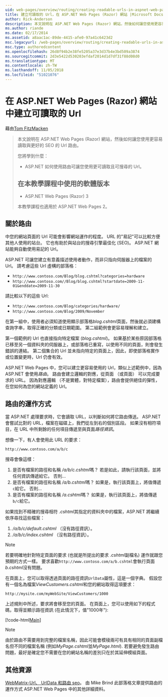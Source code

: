 ```yaml
---
uid: web-pages/overview/routing/creating-readable-urls-in-aspnet-web-pages-sites
title: 建立可讀取的 Url，在 ASP.NET Web Pages (Razor) 網站 |Microsoft Docs
author: Rick-Anderson
description: 本文說明在 ASP.NET Web Pages (Razor) 網站，然後如何讓您使用更容易讀取與更好的 SEO 的 Url 路由。 將項目方法...
ms.author: riande
ms.date: 02/17/2014
ms.assetid: a8aac1ac-89de-4415-afe0-97a41c6423d2
msc.legacyurl: /web-pages/overview/routing/creating-readable-urls-in-aspnet-web-pages-sites
msc.type: authoredcontent
ms.openlocfilehash: 26d8f94b2e38fe5205a37e3d37b4e3bd509a3874
ms.sourcegitcommit: 2d3e5422d530203efdaf2014d1d7df31f88d08d0
ms.translationtype: MT
ms.contentlocale: zh-TW
ms.lasthandoff: 11/05/2018
ms.locfileid: "51021076"
---
```

<a name="creating-readable-urls-in-aspnet-web-pages-razor-sites"></a>在 ASP.NET Web Pages (Razor) 網站中建立可讀取的 Url
====================
藉由[Tom FitzMacken](https://github.com/tfitzmac)

> 本文說明在 ASP.NET Web Pages (Razor) 網站，然後如何讓您使用更容易讀取與更好的 SEO 的 Url 路由。
> 
> 您將學到什麼：
> 
> - ASP.NET 如何使用路由可讓您使用更可讀取且可搜尋的 Url。
>   
> 
> ## <a name="software-versions-used-in-the-tutorial"></a>在本教學課程中使用的軟體版本
> 
> 
> - ASP.NET Web Pages (Razor) 3
>   
> 
> 本教學課程也適用於 ASP.NET Web Pages 2。


## <a name="about-routing"></a>關於路由

中您的網站頁面的 Url 可能會影響網站運作的程度。 URL 的&quot;易記&quot;可以比較方便其他人使用的站台。 它也有助於與站台的搜尋引擎最佳化 (SEO)。 ASP.NET 網站能夠自動使用易記的 Url。

ASP.NET 可讓您建立有意義描述使用者動作，而非只指向伺服器上的檔案的 Url。 請考慮這些 Url 虛構的部落格：

- `http://www.contoso.com/Blog/blog.cshtml?categories=hardware`
- `http://www.contoso.com//Blog/blog.cshtml?startdate=2009-11-01&enddate=2009-11-30`

請比較以下的這些 Url:

- `http://www.contoso.com/Blog/categories/hardware/`
- `http://www.contoso.com/Blog/2009/November`

在第一組中，使用者必須知道使用顯示部落格*blog.cshtml*頁面，然後就必須建構查詢字串，取得正確的分類或日期範圍。 第二組範例會更容易理解和建立。

第一個範例的 Url 也直接指向特定檔案 (*blog.cshtml*)。 如果基於某些原因部落格已移至另一個資料夾的伺服器上，或部落格已重寫，以使用不同的頁面，則會發生錯誤的連結。 第二個集合的 Url 並未指向特定的頁面上，因此，即使部落格實作或位置變更時，Url 仍會有效。

ASP.NET Web Pages 中，您可以建立更容易使用的 Url，類似上述範例中，因為 ASP.NET 會使用*路由*。 路由會建立邏輯的對應，從頁面 （或頁面） 可以完成要求的 URL。 因為對應邏輯 （不是實體，對特定檔案），路由會提供絕佳的彈性，在您如何為您的網站定義的 Url。

## <a name="how-routing-works"></a>路由的運作方式

當 ASP.NET 處理要求時，它會讀取 URL，以判斷如何將它路由傳送。 ASP.NET 會嘗試比對的 URL，檔案在磁碟上，我們從左到右的個別區段。 如果沒有相符項目，在 URL 中所剩餘的任何項目傳遞至與頁面*路徑資訊*。

想像一下，有人會使用此 URL 的要求：

`http://www.contoso.com/a/b/c`

搜尋會像這樣：

1. 是否有檔案的路徑和名稱 */a/b/c.cshtml*嗎？ 若是如此，請執行該頁面，並將任何資訊傳遞給它。 否則...
2. 是否有檔案的路徑和名稱 */a/b.cshtml*嗎？ 如果是，執行該頁面上，將值傳遞`c`給它。 否則...
3. 是否有檔案的路徑和名稱 */a.cshtml*嗎？ 如果是，執行該頁面上，將值傳遞`b/c`給它。

如果找到不精確的搜尋相符 *.cshtml*其指定的資料夾中的檔案，ASP.NET 將繼續依序尋找這些檔案：

1. */a/b/c/default.cshtml* （沒有路徑資訊）。
2. */a/b/c/index.cshtml* （沒有路徑資訊）。

> [!NOTE]
> 若要明確地針對特定頁面的要求 (也就是所提出的要求 *.cshtml*副檔名) 運作就跟您預期的方式一樣。 要求喜歡`http://www.contoso.com/a/b.cshtml`會執行頁面*b.cshtml*沒有問題。


在頁面上，您可以取得透過頁面的路徑資訊`UrlData`屬性，這是一個字典。 假設您有一個名為檔案*ViewCustomers.cshtml*和您的網站取得這項要求：

`http://mysite.com/myWebSite/ViewCustomers/1000`

上述規則中所述，要求將會移至您的頁面。 在頁面上，您可以使用如下的程式碼，取得並顯示路徑資訊 (在此情況下，值&quot;1000年&quot;):

[!code-html[Main](creating-readable-urls-in-aspnet-web-pages-sites/samples/sample1.html)]

> [!NOTE]
> 由於路由不需要用到完整的檔案名稱，因此可能會模稜兩可有具有相同的頁面副檔名但不同的檔案名稱 (例如*MyPage.cshtml*並*MyPage.html*). 若要避免發生路由問題，最好是確定您不需要在您的網站名稱的差別只在於其延伸模組頁面。


<a id="Additional_Resources"></a>
## <a name="additional-resources"></a>其他資源

[WebMatrix-Url、 UrlData 和路由 seo](http://www.mikesdotnetting.com/Article/165/WebMatrix-URLs-UrlData-and-Routing-for-SEO)。 由 Mike Brind 此部落格文章提供路由的運作方式 ASP.NET Web Pages 中的其他詳細資料。
